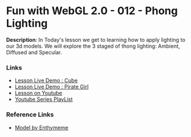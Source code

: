 # Fun with WebGL 2.0 - 012 - Phong Lighting

**Description**:
In Today's lesson we get to learning how to apply lighting to our 3d models. We will explore the 3 staged of thong lighting: Ambient, Diffused and Specular.

### Links
* [Lesson Live Demo : Cube](https://sketchpunk.github.io/funwithwebgl/lesson_011/viewer.html)
* [Lesson Live Demo : Pirate Girl](https://sketchpunk.github.io/funwithwebgl/lesson_011/viewer_pirate.html)
* [Lesson on Youtube](https://youtu.be/tAqmloARskQ)
* [Youtube Series PlayList](https://www.youtube.com/playlist?list=PLMinhigDWz6emRKVkVIEAaePW7vtIkaIF)

### Reference Links
* [Model by Enthymeme](http://www.blendswap.com/blends/view/73788)